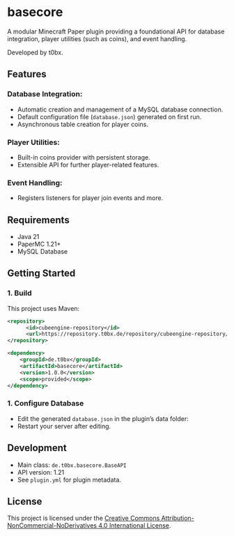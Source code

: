 # basecore

A modular Minecraft Paper plugin providing a foundational API for database integration, player utilities (such as coins), and event handling.

Developed by t0bx.

## Features

### Database Integration:
- Automatic creation and management of a MySQL database connection.
- Default configuration file (`database.json`) generated on first run.
- Asynchronous table creation for player coins.

### Player Utilities:
- Built-in coins provider with persistent storage.
- Extensible API for further player-related features.

### Event Handling:
- Registers listeners for player join events and more.

## Requirements
- Java 21
- PaperMC 1.21+
- MySQL Database

## Getting Started

### 1. Build
This project uses Maven:
```xml
<repository>
      <id>cubeengine-repository</id>
      <url>https://repository.t0bx.de/repository/cubeengine-repository/</url>
</repository>
```

```xml
<dependency>
    <groupId>de.t0bx</groupId>
    <artifactId>basecore</artifactId>
    <version>1.0.0</version>
    <scope>provided</scope>
</dependency>
```


### 1. Configure Database
- Edit the generated `database.json` in the plugin’s data folder:
- Restart your server after editing.

## Development
- Main class: `de.t0bx.basecore.BaseAPI`
- API version: 1.21
- See `plugin.yml` for plugin metadata.

## License
This project is licensed under the [Creative Commons Attribution-NonCommercial-NoDerivatives 4.0 International License](https://creativecommons.org/licenses/by-nc-nd/4.0/).
